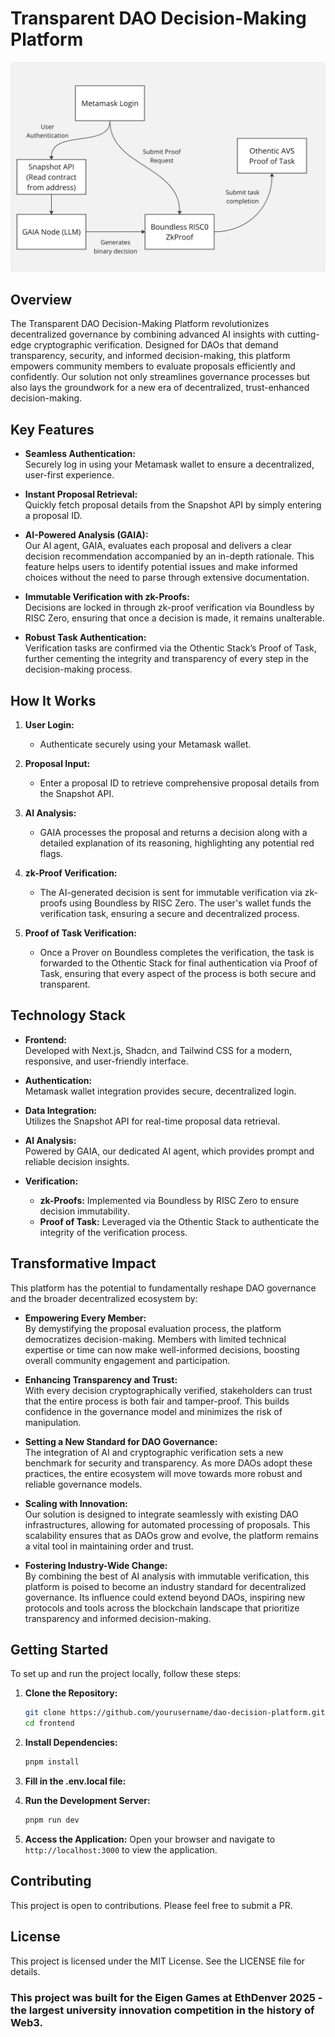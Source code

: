 # Transparent DAO Decision-Making Platform

![Diagram](Diagram.jpg)

## Overview

The Transparent DAO Decision-Making Platform revolutionizes decentralized governance by combining advanced AI insights with cutting-edge cryptographic verification. Designed for DAOs that demand transparency, security, and informed decision-making, this platform empowers community members to evaluate proposals efficiently and confidently. Our solution not only streamlines governance processes but also lays the groundwork for a new era of decentralized, trust-enhanced decision-making.

## Key Features

- **Seamless Authentication:**  
  Securely log in using your Metamask wallet to ensure a decentralized, user-first experience.

- **Instant Proposal Retrieval:**  
  Quickly fetch proposal details from the Snapshot API by simply entering a proposal ID.

- **AI-Powered Analysis (GAIA):**  
  Our AI agent, GAIA, evaluates each proposal and delivers a clear decision recommendation accompanied by an in-depth rationale. This feature helps users to identify potential issues and make informed choices without the need to parse through extensive documentation.

- **Immutable Verification with zk-Proofs:**  
  Decisions are locked in through zk-proof verification via Boundless by RISC Zero, ensuring that once a decision is made, it remains unalterable.

- **Robust Task Authentication:**  
  Verification tasks are confirmed via the Othentic Stack’s Proof of Task, further cementing the integrity and transparency of every step in the decision-making process.

## How It Works

1. **User Login:**  
   - Authenticate securely using your Metamask wallet.

2. **Proposal Input:**  
   - Enter a proposal ID to retrieve comprehensive proposal details from the Snapshot API.

3. **AI Analysis:**  
   - GAIA processes the proposal and returns a decision along with a detailed explanation of its reasoning, highlighting any potential red flags.

4. **zk-Proof Verification:**  
   - The AI-generated decision is sent for immutable verification via zk-proofs using Boundless by RISC Zero. The user's wallet funds the verification task, ensuring a secure and decentralized process.

5. **Proof of Task Verification:**  
   - Once a Prover on Boundless completes the verification, the task is forwarded to the Othentic Stack for final authentication via Proof of Task, ensuring that every aspect of the process is both secure and transparent.

## Technology Stack

- **Frontend:**  
  Developed with Next.js, Shadcn, and Tailwind CSS for a modern, responsive, and user-friendly interface.

- **Authentication:**  
  Metamask wallet integration provides secure, decentralized login.

- **Data Integration:**  
  Utilizes the Snapshot API for real-time proposal data retrieval.

- **AI Analysis:**  
  Powered by GAIA, our dedicated AI agent, which provides prompt and reliable decision insights.

- **Verification:**  
  - **zk-Proofs:** Implemented via Boundless by RISC Zero to ensure decision immutability.
  - **Proof of Task:** Leveraged via the Othentic Stack to authenticate the integrity of the verification process.

## Transformative Impact

This platform has the potential to fundamentally reshape DAO governance and the broader decentralized ecosystem by:

- **Empowering Every Member:**  
  By demystifying the proposal evaluation process, the platform democratizes decision-making. Members with limited technical expertise or time can now make well-informed decisions, boosting overall community engagement and participation.

- **Enhancing Transparency and Trust:**  
  With every decision cryptographically verified, stakeholders can trust that the entire process is both fair and tamper-proof. This builds confidence in the governance model and minimizes the risk of manipulation.

- **Setting a New Standard for DAO Governance:**  
  The integration of AI and cryptographic verification sets a new benchmark for security and transparency. As more DAOs adopt these practices, the entire ecosystem will move towards more robust and reliable governance models.

- **Scaling with Innovation:**  
  Our solution is designed to integrate seamlessly with existing DAO infrastructures, allowing for automated processing of proposals. This scalability ensures that as DAOs grow and evolve, the platform remains a vital tool in maintaining order and trust.

- **Fostering Industry-Wide Change:**  
  By combining the best of AI analysis with immutable verification, this platform is poised to become an industry standard for decentralized governance. Its influence could extend beyond DAOs, inspiring new protocols and tools across the blockchain landscape that prioritize transparency and informed decision-making.

## Getting Started

To set up and run the project locally, follow these steps:

1. **Clone the Repository:**
   ```bash
   git clone https://github.com/yourusername/dao-decision-platform.git
   cd frontend
   ```

2. **Install Dependencies:**
   ```bash
   pnpm install
   ```

3. **Fill in the .env.local file:**

4. **Run the Development Server:**
   ```bash
   pnpm run dev
   ```

5. **Access the Application:**
   Open your browser and navigate to `http://localhost:3000` to view the application.

## Contributing
This project is open to contributions. Please feel free to submit a PR. 

## License
This project is licensed under the MIT License. See the LICENSE file for details.

### This project was built for the Eigen Games at EthDenver 2025 - the largest university innovation competition in the history of Web3.